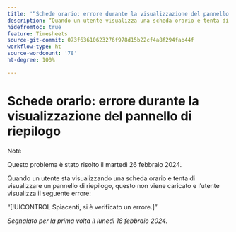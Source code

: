```yaml
---
title: '“Schede orario: errore durante la visualizzazione del pannello di riepilogo”'
description: “Quando un utente visualizza una scheda orario e tenta di visualizzare il pannello di riepilogo, questo non viene caricato e l’utente visualizza un errore.”
hidefromtoc: true
feature: Timesheets
source-git-commit: 073f63610623276f978d15b22cf4a8f294fab44f
workflow-type: ht
source-wordcount: '78'
ht-degree: 100%

---
```



# Schede orario: errore durante la visualizzazione del pannello di riepilogo

>[!NOTE]
>
>Questo problema è stato risolto il martedì 26 febbraio 2024.

Quando un utente sta visualizzando una scheda orario e tenta di visualizzare un pannello di riepilogo, questo non viene caricato e l’utente visualizza il seguente errore:

“[!UICONTROL Spiacenti, si è verificato un errore.]”

_Segnalato per la prima volta il lunedì 18 febbraio 2024._
